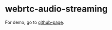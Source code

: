 # webrtc-audio-streaming

For demo, go to [github-page](https://enobufs.github.io/webrtc-audio-streaming/).
